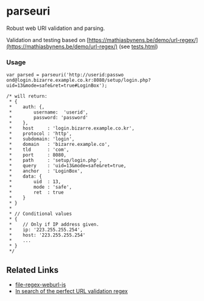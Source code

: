 # parseuri
Robust web URI validation and parsing.

Validation and testing based on [https://mathiasbynens.be/demo/url-regex/](https://mathiasbynens.be/demo/url-regex/) (see [tests.html](tests.html))



### Usage
```
var parsed = parseuri('http://userid:passwo ond@login.bizarre.example.co.kr:8080/setup/login.php?uid=13&mode=safe&ret=true#LoginBox');

/* will return:
 * {
 *    auth: {,
 *        username:  'userid',
 *        password: 'password'
 *    },
 *    host     : 'login.bizarre.example.co.kr',
 *    protocol : 'http',
 *    subdomain: 'login',
 *    domain   : 'bizarre.example.co',
 *    tld      : 'com',
 *    port     : 8080,
 *    path     : 'setup/login.php',
 *    query    : 'uid=13&mode=safe&ret=true,
 *    anchor   : 'LoginBox',
 *    data: {
 *        uid  : 13,
 *        mode : 'safe',
 *        ret  : true
 *    }
 * }
 *
 * // Conditional values
 * {
 *    // Only if IP address given.
 *    ip: '223.255.255.254', 
 *    host: '223.255.255.254'
 *    ...
 * }
 */
```


Related Links
-------------

- [file-regex-weburl-js](https://gist.github.com/dperini/729294#file-regex-weburl-js)
- [In search of the perfect URL validation regex](https://mathiasbynens.be/demo/url-regex/)